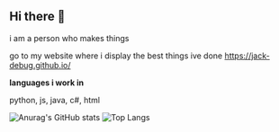 ## Hi there 👋
i am a person who makes things

go to my website where i display the best things ive done
https://jack-debug.github.io/

__languages i work in__

python, js, java, c#, html

![Anurag's GitHub stats](https://github-readme-stats.vercel.app/api?username=jack-debug&show_icons=true&theme=radical)
![Top Langs](https://github-readme-stats.vercel.app/api/top-langs/?username=anuraghazra&layout=compact&show_icons=true&theme=radical)
